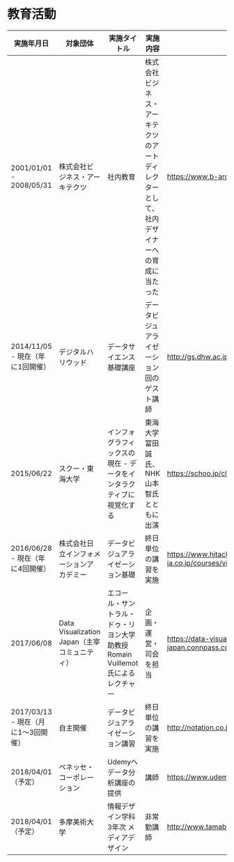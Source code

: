 # 教育活動


実施年月日 | 対象団体 | 実施タイトル | 実施内容 | 関連ページ
-------- | --------- | --------- | --------- | ---------
2001/01/01 - 2008/05/31 | 株式会社ビジネス・アーキテクツ | 社内教育 | 株式会社ビジネス・アーキテクツのアートディレクターとして、社内デザイナーへの育成に当たった | https://www.b-architects.com/
2014/11/05 - 現在（年に1回開催） | デジタルハリウッド | データサイエンス基礎講座 | データビジュアライゼーション回のゲスト講師 | http://gs.dhw.ac.jp/education/curriculum/
2015/06/22 | スクー・東海大学 | インフォグラフィックスの現在 - データをインタラクティブに視覚化する | 東海大学 富田誠氏、NHK 山本智氏とともに出演 | https://schoo.jp/class/2050
2016/06/28 - 現在（年に4回開催） | 株式会社日立インフォメーションアカデミー | データビジュアライゼーション基礎 | 終日単位の講習を実施 | https://www.hitachi-ia.co.jp/courses/view/DBJ100/4
2017/06/08 | Data Visualization Japan（主宰コミュニティ） | エコール・サントラル・ドゥ・リヨン大学 助教授 Romain Vuillemot氏によるレクチャー | 企画・運営・司会を担当 | https://data-visualization-japan.connpass.com/event/56628/
2017/03/13 - 現在（月に1〜3回開催） | 自主開催 | データビジュアライゼーション講習 | 終日単位の講習を実施 | http://notation.co.jp/lectures/dv-school/
2018/04/01（予定）  | ベネッセ・コーポレーション | Udemyへデータ分析講座の提供 | 講師 | https://www.udemy.com/
2018/04/01（予定）  | 多摩美術大学 | 情報デザイン学科 3年次 メディアデザイン | 非常勤講師 | http://www.tamabi.ac.jp/dept/id/course_design.htm